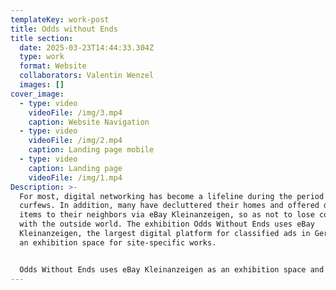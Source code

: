 ```yaml
---
templateKey: work-post
title: Odds without Ends
title section:
  date: 2025-03-23T14:44:33.304Z
  type: work
  format: Website
  collaborators: Valentin Wenzel
  images: []
cover_image:
  - type: video
    videoFile: /img/3.mp4
    caption: Website Navigation
  - type: video
    videoFile: /img/2.mp4
    caption: Landing page mobile
  - type: video
    caption: Landing page
    videoFile: /img/1.mp4
Description: >-
  For most, digital networking has become a lifeline during the period of
  curfews. In addition, many have decluttered their homes and offered discarded
  items to their neighbors via eBay Kleinanzeigen, so as not to lose contact
  with the outside world. The exhibition Odds Without Ends uses eBay
  Kleinanzeigen, the largest digital platform for classified ads in Germany, as
  an exhibition space for site-specific works.


  Odds Without Ends uses eBay Kleinanzeigen as an exhibition space and brings art directly to bargain hunters' homes. The works on display use the ad space as their medium and the vented space as their public. Each work is live for a limited time only, during which it may be discovered by accident or on purpose. The works unfold over a maximum of 60 days - the maximum lifespan of ads on eBay Kleinanzeigen — following their own logic of exchange and participation. The exhibition Odds Without Ends features works developed specifically for eBay Kleinanzeigen by students in the Brenner/Bitnik class. It was organized by the !Mediengruppe Bitnik.
---
```

